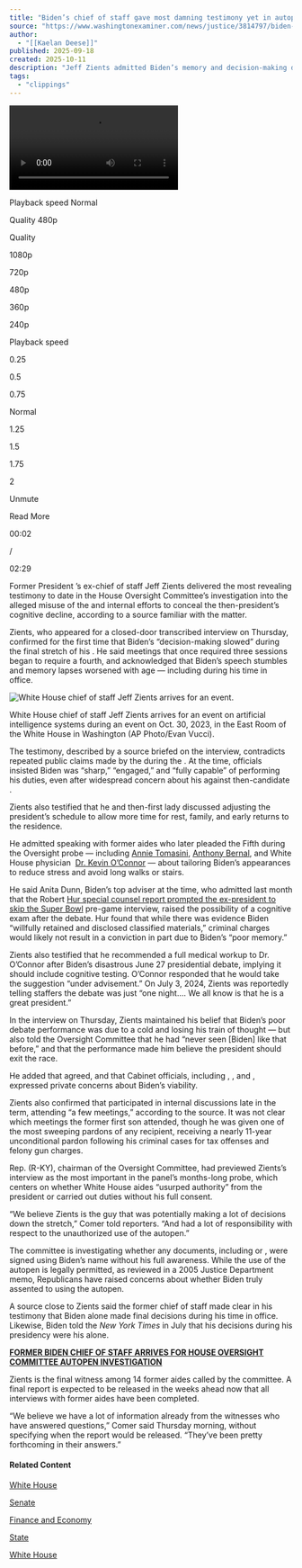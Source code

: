 ```yaml
---
title: "Biden’s chief of staff gave most damning testimony yet in autopen probe"
source: "https://www.washingtonexaminer.com/news/justice/3814797/biden-chief-of-staff-gave-most-damning-testimony-autopen-probe/"
author:
  - "[[Kaelan Deese]]"
published: 2025-09-18
created: 2025-10-11
description: "Jeff Zients admitted Biden’s memory and decision-making declined in office, clashing with 2024 claims he was “sharp” and fit to serve, source says."
tags:
  - "clippings"
---
```

<video xmlns="http://www.w3.org/1999/xhtml" src="https://cdn.target-video.com/live/partners/19383/hsd/2234272.mp4"></video>

Playback speed Normal

Quality 480p

Quality

1080p

720p

480p

360p

240p

Playback speed

0.25

0.5

0.75

Normal

1.25

1.5

1.75

2

Unmute

Read More

00:02

/

02:29

Former President ’s ex-chief of staff Jeff Zients delivered the most revealing testimony to date in the House Oversight Committee’s investigation into the alleged misuse of the and internal efforts to conceal the then-president’s cognitive decline, according to a source familiar with the matter.

Zients, who appeared for a closed-door transcribed interview on Thursday, confirmed for the first time that Biden’s “decision-making slowed” during the final stretch of his . He said meetings that once required three sessions began to require a fourth, and acknowledged that Biden’s speech stumbles and memory lapses worsened with age — including during his time in office.

![White House chief of staff Jeff Zients arrives for an event.](https://www.washingtonexaminer.com/wp-content/uploads/2025/09/AP24165730058437.jpg)

White House chief of staff Jeff Zients arrives for an event on artificial intelligence systems during an event on Oct. 30, 2023, in the East Room of the White House in Washington (AP Photo/Evan Vucci).

The testimony, described by a source briefed on the interview, contradicts repeated public claims made by the during the . At the time, officials insisted Biden was “sharp,” “engaged,” and “fully capable” of performing his duties, even after widespread concern about his against then-candidate .

Zients also testified that he and then-first lady discussed adjusting the president’s schedule to allow more time for rest, family, and early returns to the residence.

He admitted speaking with former aides who later pleaded the Fifth during the Oversight probe — including [Annie Tomasini](https://www.washingtonexaminer.com/news/house/3474158/annie-tomasini-house-oversight-deposition-biden-autopen-investigation/), [Anthony Bernal](https://www.washingtonexaminer.com/news/house/3472329/biden-aide-anthony-bernal-deposition-house-oversight-committee-autopen/), and White House physician  [Dr. Kevin O’Connor](https://www.washingtonexaminer.com/news/house/3466250/biden-physician-dr-kevin-oconnor-house-oversight-committee-deposition/) — about tailoring Biden’s appearances to reduce stress and avoid long walks or stairs.

He said Anita Dunn, Biden’s top adviser at the time, who admitted last month that the Robert [Hur special counsel report prompted the ex-president to skip the Super Bowl](https://www.washingtonexaminer.com/news/3493221/anita-dunn-arrives-house-testimony-biden-mental-decline-probe/) pre-game interview, raised the possibility of a cognitive exam after the debate. Hur found that while there was evidence Biden “willfully retained and disclosed classified materials,” criminal charges would likely not result in a conviction in part due to Biden’s “poor memory.”

Zients also testified that he recommended a full medical workup to Dr. O’Connor after Biden’s disastrous June 27 presidential debate, implying it should include cognitive testing. O’Connor responded that he would take the suggestion “under advisement.” On July 3, 2024, Zients was reportedly telling staffers the debate was just “one night…. We all know is that he is a great president.”

In the interview on Thursday, Zients maintained his belief that Biden’s poor debate performance was due to a cold and losing his train of thought — but also told the Oversight Committee that he had “never seen \[Biden\] like that before,” and that the performance made him believe the president should exit the race.

He added that agreed, and that Cabinet officials, including , , and , expressed private concerns about Biden’s viability.

Zients also confirmed that participated in internal discussions late in the term, attending “a few meetings,” according to the source. It was not clear which meetings the former first son attended, though he was given one of the most sweeping pardons of any recipient, receiving a nearly 11-year unconditional pardon following his criminal cases for tax offenses and felony gun charges.

Rep. (R-KY), chairman of the Oversight Committee, had previewed Zients’s interview as the most important in the panel’s months-long probe, which centers on whether White House aides “usurped authority” from the president or carried out duties without his full consent.

“We believe Zients is the guy that was potentially making a lot of decisions down the stretch,” Comer told reporters. “And had a lot of responsibility with respect to the unauthorized use of the autopen.”

The committee is investigating whether any documents, including or , were signed using Biden’s name without his full awareness. While the use of the autopen is legally permitted, as reviewed in a 2005 Justice Department memo, Republicans have raised concerns about whether Biden truly assented to using the autopen.

A source close to Zients said the former chief of staff made clear in his testimony that Biden alone made final decisions during his time in office. Likewise, Biden told the *New York Times* in July that his decisions during his presidency were his alone.

[**FORMER BIDEN CHIEF OF STAFF ARRIVES FOR HOUSE OVERSIGHT COMMITTEE AUTOPEN INVESTIGATION**](https://www.washingtonexaminer.com/news/3813395/former-biden-chief-of-staff-arrives-for-house-oversight-autopen-investigation/)

Zients is the final witness among 14 former aides called by the committee. A final report is expected to be released in the weeks ahead now that all interviews with former aides have been completed.

“We believe we have a lot of information already from the witnesses who have answered questions,” Comer said Thursday morning, without specifying when the report would be released. “They’ve been pretty forthcoming in their answers.”

#### Related Content

[White House](https://www.washingtonexaminer.com/section/news/white-house/)

[Senate](https://www.washingtonexaminer.com/section/news/senate/)

[Finance and Economy](https://www.washingtonexaminer.com/section/policy/finance-and-economy/)

[State](https://www.washingtonexaminer.com/section/news/campaigns/state/)

[White House](https://www.washingtonexaminer.com/section/news/white-house/)